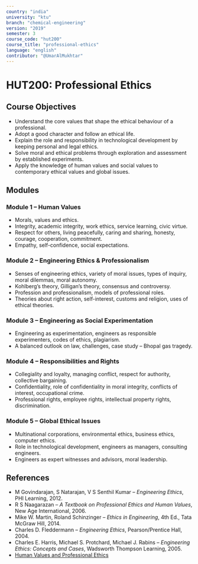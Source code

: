 ```yaml
---
country: "india"
university: "ktu"
branch: "chemical-engineering"
version: "2019"
semester: 3
course_code: "hut200"
course_title: "professional-ethics"
language: "english"
contributor: "@UmarAlMukhtar"
---
```


# HUT200: Professional Ethics  

## Course Objectives  
* Understand the core values that shape the ethical behaviour of a professional.  
* Adopt a good character and follow an ethical life.  
* Explain the role and responsibility in technological development by keeping personal and legal ethics.  
* Solve moral and ethical problems through exploration and assessment by established experiments.  
* Apply the knowledge of human values and social values to contemporary ethical values and global issues.  

## Modules  

### Module 1 – Human Values  
* Morals, values and ethics.  
* Integrity, academic integrity, work ethics, service learning, civic virtue.  
* Respect for others, living peacefully, caring and sharing, honesty, courage, cooperation, commitment.  
* Empathy, self-confidence, social expectations.  

### Module 2 – Engineering Ethics & Professionalism  
* Senses of engineering ethics, variety of moral issues, types of inquiry, moral dilemmas, moral autonomy.  
* Kohlberg’s theory, Gilligan’s theory, consensus and controversy.  
* Profession and professionalism, models of professional roles.  
* Theories about right action, self-interest, customs and religion, uses of ethical theories.  

### Module 3 – Engineering as Social Experimentation  
* Engineering as experimentation, engineers as responsible experimenters, codes of ethics, plagiarism.  
* A balanced outlook on law, challenges, case study – Bhopal gas tragedy.  

### Module 4 – Responsibilities and Rights  
* Collegiality and loyalty, managing conflict, respect for authority, collective bargaining.  
* Confidentiality, role of confidentiality in moral integrity, conflicts of interest, occupational crime.  
* Professional rights, employee rights, intellectual property rights, discrimination.  

### Module 5 – Global Ethical Issues  
* Multinational corporations, environmental ethics, business ethics, computer ethics.  
* Role in technological development, engineers as managers, consulting engineers.  
* Engineers as expert witnesses and advisors, moral leadership.  

## References  
* M Govindarajan, S Natarajan, V S Senthil Kumar – *Engineering Ethics*, PHI Learning, 2012.  
* R S Naagarazan – *A Textbook on Professional Ethics and Human Values*, New Age International, 2006.  
* Mike W. Martin, Roland Schinzinger – *Ethics in Engineering*, 4th Ed., Tata McGraw Hill, 2014.  
* Charles D. Fleddermann – *Engineering Ethics*, Pearson/Prentice Hall, 2004.  
* Charles E. Harris, Michael S. Protchard, Michael J. Rabins – *Engineering Ethics: Concepts and Cases*, Wadsworth Thompson Learning, 2005.  
* [Human Values and Professional Ethics](http://www.slideword.org/slidestag.aspx/human-values-and-Professional-ethics)  
